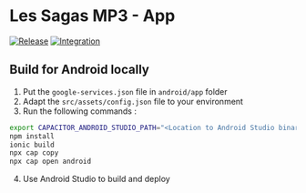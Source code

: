 # Les Sagas MP3 - App
[![Release](https://github.com/les-sagas-mp3/app/workflows/Release/badge.svg)](https://github.com/les-sagas-mp3/app/actions?query=workflow%3ARelease)
[![Integration](https://github.com/les-sagas-mp3/app/workflows/Integration/badge.svg)](https://github.com/les-sagas-mp3/app/actions?query=workflow%3AIntegration)

## Build for Android locally

1. Put the `google-services.json` file in `android/app` folder
2. Adapt the `src/assets/config.json` file to your environment
3. Run the following commands :

```bash
export CAPACITOR_ANDROID_STUDIO_PATH="<Location to Android Studio binary>" 
npm install
ionic build
npx cap copy
npx cap open android
```

4. Use Android Studio to build and deploy
